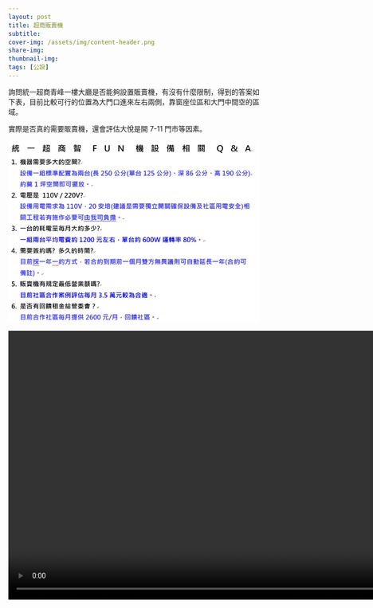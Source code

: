 ```yaml
---
layout: post
title: 超商販賣機
subtitle:
cover-img: /assets/img/content-header.png
share-img: 
thumbnail-img:
tags: [公設]
---
```


詢問統一超商青峰一樓大廳是否能夠設置販賣機，有沒有什麼限制，得到的答案如下表，目前比較可行的位置為大門口進來左右兩側，靠窗座位區和大門中間空的區域。

實際是否真的需要販賣機，還會評估大悅是開 7-11 門市等因素。


![](../assets/img/20210817/01_001.jpg)

<video width="960" height="540" controls>
  <source src="../assets/img/20210817/01_002.mp4" type="video/mp4">
Your browser does not support the video tag.
</video>